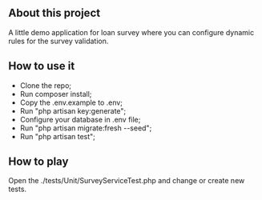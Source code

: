 ## About this project
A little demo application for loan survey where you can configure dynamic rules for the survey validation.

## How to use it
- Clone the repo;
- Run composer install;
- Copy the .env.example to .env;
- Run "php artisan key:generate";
- Configure your database in .env file;
- Run "php artisan migrate:fresh --seed";
- Run "php artisan test";

## How to play
Open the ./tests/Unit/SurveyServiceTest.php and change or create new tests.

